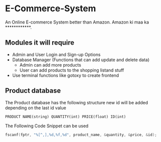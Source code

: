 # E-Commerce-System
An Online E-commerce System better than Amazon. Amazon ki maa ka ************. 

## Modules it will require

- Admin and User Login and Sign-up Options
- Database Manager (Functions that can add update and delete data)
    - Admin can add more products
    - User can add products to the shopping listand stuff
- Use terminal functions like gotoxy to create frontend
## Product database

The Product database has the following structure new id will be added depending on the last id value
```
PRODUCT NAME(string) QUANTITY(int) PRICE(float) ID(int)
```
The Following Code Snippet can be used 
``` c
fscanf(fptr, "%[^,],%d,%f,%d", product_name, &quantity, &price, &id);
```
